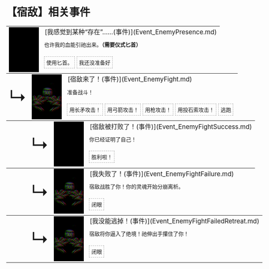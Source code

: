 # 【宿敌】相关事件  
<div class="" style="width:800px;margin-bottom:-15px;"><table><tr style="height:10px"><td rowspan=3 style="width:80px"><div class="gamecard" style="width:80px; height:120px;"><a href="Event_EnemyPresence.md" style="color:black"><img decoding="async" src="../wiki/Sprite/Darkness.png" class="cardimage" style="max-width:80px;max-height:120px;"></a></div></td><td style="font-size: 1.2em">[我感觉到某种“存在”……(事件)](Event_EnemyPresence.md)</td></tr><tr><td>也许我的血能引祂出来。<b>（需要仪式匕首）</b></td></tr><tr><td><div style="display:inline-block"><div style="margin-right:5px;padding:5px;border:1px dashed darkgray;display: inline-block">使用匕首。</div><div style="margin-right:5px;padding:5px;border:1px dashed darkgray;display: inline-block">我还没准备好</div></div></td></tr></table></div><div class="" style="width:800px;margin-bottom:-15px;"><table><tr style="height:10px"><td rowspan=3 style="width:45px"><font size=50>↳</font></td><td rowspan=3 style="width:80px"><div class="gamecard" style="width:80px; height:120px;"><a href="Event_EnemyFight.md" style="color:black"><img decoding="async" src="../wiki/Sprite/Enemy.png" class="cardimage" style="max-width:80px;max-height:120px;"></a></div></td><td style="font-size: 1.2em">[宿敌来了！(事件)](Event_EnemyFight.md)</td></tr><tr><td>准备战斗！</td></tr><tr><td><div style="display:inline-block"><div style="margin-right:5px;padding:5px;border:1px dashed darkgray;display: inline-block">用长矛攻击！</div><div style="margin-right:5px;padding:5px;border:1px dashed darkgray;display: inline-block">用弓箭攻击！</div><div style="margin-right:5px;padding:5px;border:1px dashed darkgray;display: inline-block">用枪攻击！</div><div style="margin-right:5px;padding:5px;border:1px dashed darkgray;display: inline-block">用投石索攻击！</div><div style="margin-right:5px;padding:5px;border:1px dashed darkgray;display: inline-block">逃跑</div></div></td></tr></table></div><div class="" style="width:800px;margin-bottom:-15px;"><table><tr style="height:10px"><td rowspan=3 style="width:45px"></td><td rowspan=3 style="width:45px"><font size=50>↳</font></td><td rowspan=3 style="width:80px"><div class="gamecard" style="width:80px; height:120px;"><a href="Event_EnemyFightSuccess.md" style="color:black"><img decoding="async" src="../wiki/Sprite/Darkness.png" class="cardimage" style="max-width:80px;max-height:120px;"></a></div></td><td style="font-size: 1.2em">[宿敌被打败了！(事件)](Event_EnemyFightSuccess.md)</td></tr><tr><td>你已经证明了自己！</td></tr><tr><td><div style="display:inline-block"><div style="margin-right:5px;padding:5px;border:1px dashed darkgray;display: inline-block">胜利啦！</div></div></td></tr></table></div><div class="" style="width:800px;margin-bottom:-15px;"><table><tr style="height:10px"><td rowspan=3 style="width:45px"></td><td rowspan=3 style="width:45px"><font size=50>↳</font></td><td rowspan=3 style="width:80px"><div class="gamecard" style="width:80px; height:120px;"><a href="Event_EnemyFightFailure.md" style="color:black"><img decoding="async" src="../wiki/Sprite/Enemy.png" class="cardimage" style="max-width:80px;max-height:120px;"></a></div></td><td style="font-size: 1.2em">[我失败了！(事件)](Event_EnemyFightFailure.md)</td></tr><tr><td>宿敌战胜了你！你的灵魂开始分崩离析。</td></tr><tr><td><div style="display:inline-block"><div style="margin-right:5px;padding:5px;border:1px dashed darkgray;display: inline-block">闭眼</div></div></td></tr></table></div><div class="" style="width:800px;margin-bottom:-15px;"><table><tr style="height:10px"><td rowspan=3 style="width:45px"></td><td rowspan=3 style="width:45px"><font size=50>↳</font></td><td rowspan=3 style="width:80px"><div class="gamecard" style="width:80px; height:120px;"><a href="Event_EnemyFightFailedRetreat.md" style="color:black"><img decoding="async" src="../wiki/Sprite/Enemy.png" class="cardimage" style="max-width:80px;max-height:120px;"></a></div></td><td style="font-size: 1.2em">[我没能逃掉！(事件)](Event_EnemyFightFailedRetreat.md)</td></tr><tr><td>宿敌将你逼入了绝境！祂伸出手攥住了你！</td></tr><tr><td><div style="display:inline-block"><div style="margin-right:5px;padding:5px;border:1px dashed darkgray;display: inline-block">闭眼</div></div></td></tr></table></div><hr>  


<script>document.title="宿敌 - 卡牌生存百科 Card Survival Wiki";</script>